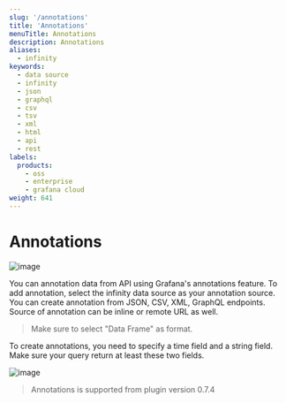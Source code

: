 ```yaml
---
slug: '/annotations'
title: 'Annotations'
menuTitle: Annotations
description: Annotations
aliases:
  - infinity
keywords:
  - data source
  - infinity
  - json
  - graphql
  - csv
  - tsv
  - xml
  - html
  - api
  - rest
labels:
  products:
    - oss
    - enterprise
    - grafana cloud
weight: 641
---
```


# Annotations

![image](https://user-images.githubusercontent.com/153843/122909970-9de67200-d34d-11eb-96d3-2c236d8a7a5d.png#center)

You can annotation data from API using Grafana's annotations feature. To add annotation, select the infinity data source as your annotation source. You can create annotation from JSON, CSV, XML, GraphQL endpoints. Source of annotation can be inline or remote URL as well.

> Make sure to select "Data Frame" as format.

To create annotations, you need to specify a time field and a string field. Make sure your query return at least these two fields.

![image](https://user-images.githubusercontent.com/153843/122910054-b191d880-d34d-11eb-9077-14a3b260c333.png#center)

> Annotations is supported from plugin version 0.7.4
